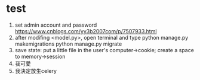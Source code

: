 # test

1. set admin account and password
	https://www.cnblogs.com/yy3b2007com/p/7507933.html
2. after modifing <model.py>, open terminal and type
	python manage.py makemigrations
	python manage.py migrate
3. save state: 
	put a little file in the user's computer->cookie;
	create a space to memory->session 
4. 我可愛
5. 我決定放生celery

